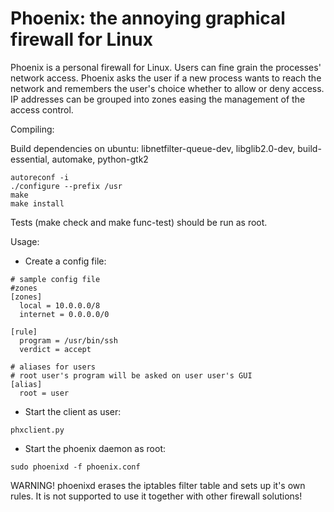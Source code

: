 Phoenix: the annoying graphical firewall for Linux
==================================================

Phoenix is a personal firewall for Linux. Users can fine grain the processes'
network access. Phoenix asks the user if a new process wants to reach the network
and remembers the user's choice whether to allow or deny access. IP addresses can
be grouped into zones easing the management of the access control.

Compiling:

Build dependencies on ubuntu: libnetfilter-queue-dev, libglib2.0-dev, build-essential, automake, python-gtk2

``` 
autoreconf -i 
./configure --prefix /usr
make
make install
```

Tests (make check and make func-test) should be run as root.

Usage:
 * Create a config file:

```
# sample config file
#zones
[zones]
  local = 10.0.0.0/8
  internet = 0.0.0.0/0

[rule]
  program = /usr/bin/ssh
  verdict = accept

# aliases for users
# root user's program will be asked on user user's GUI
[alias]
  root = user
```

 * Start the client as user: 

 ``` phxclient.py ```

 * Start the phoenix daemon as root:

 ``` sudo phoenixd -f phoenix.conf ```

WARNING! phoenixd erases the iptables filter table and sets up it's own rules. It is not supported to use it together with other firewall solutions!
